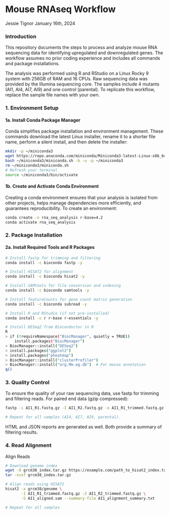 Mouse RNAseq Workflow
================
Jessie Tignor
January 16th, 2024

### Introduction

This repository documents the steps to process and analyze mouse RNA sequencing data for identifying upregulated and downregulated genes. The workflow assumes no prior coding experience and includes all commands and package installations.

The analysis was performed using R and RStudio on a Linux Rocky 9 system with 256GB of RAM and 16 CPUs. Raw sequencing data was provided by the Illumina sequencing core. The samples include 4 mutants (AI1, AI4, AI7, AI9) and one control (parental). To replicate this workflow, replace the sample file names with your own.

### 1. Environment Setup

#### 1a. Install Conda Package Manager

Conda simplifies package installation and environment management. These commands download the latest Linux installer, rename it to a shorter file name, perform a silent install, and then delete the installer:

``` bash
mkdir -p ~/miniconda3
wget https://repo.anaconda.com/miniconda/Miniconda3-latest-Linux-x86_64.sh -O ~/miniconda3/miniconda.sh
bash ~/miniconda3/miniconda.sh -b -u -p ~/miniconda3
rm ~/miniconda3/miniconda.sh
# Refresh your terminal
source ~/miniconda3/bin/activate
```

#### 1b. Create and Activate Conda Environment

Creating a conda environment ensures that your analysis is isolated from other projects, helps manage dependencies more efficiently, and guarantees reproducibility. To create an environment:

``` bash
conda create -n rna_seq_analysis r-base=4.2
conda activate rna_seq_analysis
```

### 2. Package Installation

#### 2a. Install Required Tools and R Packages

``` bash
# Install fastp for trimming and filtering
conda install -c bioconda fastp -y

# Install HISAT2 for alignment
conda install -c bioconda hisat2 -y

# Install SAMtools for file conversion and indexing
conda install -c bioconda samtools -y

# Install featureCounts for gene count matrix generation
conda install -c bioconda subread -y

# Install R and RStudio (if not pre-installed)
conda install -c r r-base r-essentials -y

# Install DESeq2 from Bioconductor in R
R
> if (!requireNamespace("BiocManager", quietly = TRUE))
    install.packages("BiocManager")
> BiocManager::install("DESeq2")
> install.packages("ggplot2")
> install.packages("pheatmap")
> BiocManager::install("clusterProfiler")
> BiocManager::install("org.Mm.eg.db")  # For mouse annotation
q()
```
### 3. Quality Control
To ensure the quality of your raw sequencing data, use fastp for trimming and filtering reads. For paired end data (gzip compressed):
``` bash
fastp -i AI1_R1.fastq.gz -I AI1_R2.fastq.gz -o AI1_R1_trimmed.fastq.gz -O AI1_R2_trimmed.fastq.gz -h AI1.fastp.html -j AI1.fastp.html

# Repeat for all samples (AI4, AI7, AI9, parental).
```
HTML and JSON reports are generated as well. Both provide a summary of filtering results.

### 4. Read Alignment
Align Reads
``` bash
# Download genome index
wget -O grcm38_index.tar.gz https://example.com/path_to_hisat2_index.tar.gz
tar -xvzf grcm38_index.tar.gz

# Align reads using HISAT2
hisat2 -x grcm38/genome \
       -1 AI1_R1_trimmed.fastq.gz -2 AI1_R2_trimmed.fastq.gz \
       -S AI1_aligned.sam --summary-file AI1_alignment_summary.txt

# Repeat for all samples
```
















